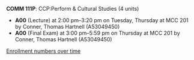 **COMM 111P**: CCP:Perform & Cultural Studies (4 units)

- **A00** (Lecture) at 2:00 pm–3:20 pm on Tuesday, Thursday at MCC 201 by Conner, Thomas Hartnell (A53049450)
- **A00** (Final Exam) at 3:00 pm–5:59 pm on Thursday at MCC 201 by Conner, Thomas Hartnell (A53049450)

[Enrollment numbers over time](./COMM111P.tsv)
